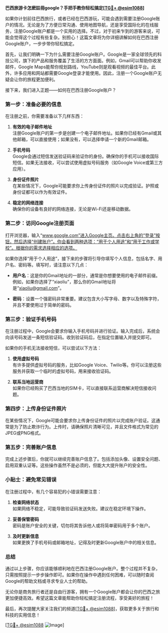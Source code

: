 **巴西旅游卡怎麽註冊google？手把手教你轻松搞定[[TG💪+ @esim1088](https://t.me/s/esim1088)]**

如果你计划前往巴西旅行，或者已经在巴西游玩，可能会遇到需要注册Google账户的情况。无论是为了方便日常沟通、使用地图导航，还是享受国际化的在线服务，注册Google账户都是一个实用的选择。不过，对于初来乍到的游客来说，可能会觉得这个过程有些复杂。别担心！这篇文章将为你详细讲解如何在巴西注册Google账户，一步步带你轻松搞定。

首先，让我们明确一下为什么需要注册Google账户。Google是一家全球领先的科技公司，旗下的产品和服务覆盖了生活的方方面面。例如，Gmail可以帮助你收发邮件，Google Maps能帮你规划路线，YouTube则是观看视频的最佳平台。此外，许多应用和网站都需要Google登录才能使用。因此，注册一个Google账户无疑会让你的旅程更加便利。

接下来，我们进入正题——如何在巴西注册Google账户？

### 第一步：准备必要的信息

在注册之前，你需要准备以下几样东西：

1. **有效的电子邮件地址**  
   注册Google账户的第一步是创建一个电子邮件地址。如果你已经有Gmail或其他邮箱，可以直接使用；如果没有，可以选择申请一个新的Gmail邮箱。

2. **手机号码**  
   Google会通过短信发送验证码来验证你的身份。确保你的手机可以接收国际短信。如果无法接收，可以尝试使用虚拟号码服务（如Google Voice或第三方应用）。

3. **身份证件照片**  
   在某些情况下，Google可能要求你上传身份证件的照片以完成验证。护照或身份证都可以作为有效证件。

4. **稳定的网络连接**  
   确保你的设备有良好的网络连接，无论是Wi-Fi还是移动数据。

### 第二步：访问Google注册页面

打开浏览器，输入“www.google.com”进入Google主页。点击右上角的“登录”按钮，然后选择“创建账户”。你会看到两种选项：“用于个人用途”和“用于工作或学校”。根据你的需求选择相应的选项。

如果你选择“用于个人用途”，接下来的步骤将引导你填写个人信息，包括名字、用户名、密码等。填写时，请注意以下几点：

- **用户名**：这是你的Gmail地址的一部分，通常是你想要使用的电子邮件前缀。例如，如果你选择了“xiaoliu”，那么你的Gmail地址将是“xiaoliu@gmail.com”。

- **密码**：设置一个强密码非常重要。建议包含大小写字母、数字以及特殊字符，并且不要使用过于简单的密码。

### 第三步：验证手机号码

在注册过程中，Google会要求你输入手机号码并进行验证。输入完成后，系统会向该号码发送一条短信验证码。收到验证码后，在指定位置输入并提交即可。

如果你的手机无法接收短信，可以尝试以下方法：

1. **使用虚拟号码**  
   有许多提供虚拟号码的服务，比如Google Voice、Twilio等。你可以注册这些服务并获取一个临时的虚拟号码，用来接收验证码。

2. **联系当地运营商**  
   如果你已经购买了巴西当地的SIM卡，可以直接联系运营商解决短信接收问题。

### 第四步：上传身份证件照片

在某些情况下，Google可能会要求你上传身份证件的照片以完成账户验证。这通常是为了防止欺诈行为。上传时，请确保照片清晰可见，并且文件格式为常见的JPEG或PNG格式。

### 第五步：完善账户信息

完成上述步骤后，你就可以继续完善账户信息了。包括添加头像、设置安全问题、启用双重认证等。这些操作虽然不是必须的，但能大大提升账户的安全性。

### 小贴士：避免常见错误

在注册过程中，有几个容易犯的小错误需要注意：

1. **检查网络状态**  
   如果网络不稳定，可能导致验证码发送失败。建议在稳定环境下操作。

2. **妥善保管密码**  
   密码是账户安全的关键，切勿将其告诉他人或将简单密码用于多个账户。

3. **及时更新信息**  
   如果更换了手机号码或邮箱地址，记得及时更新Google账户中的相关信息。

### 总结

通过以上步骤，你应该能够顺利地在巴西注册Google账户。整个过程并不复杂，只需按照提示一步步操作即可。如果你在操作中遇到任何困难，可以随时查阅Google的帮助文档或寻求专业人士的帮助。

无论你是商务旅行者还是自由行游客，拥有一个Google账户都会让你的巴西之旅更加便捷高效。希望这篇文章能帮助你轻松搞定注册流程，享受美好的旅程！

最后，再次提醒大家关注我们的频道[[TG💪+ @esim1088](https://t.me/s/esim1088)]，获取更多关于旅行和科技的实用信息！  

[[TG💪+ @esim1088](https://t.me/s/esim1088) ![Image](https://i.postimg.cc/4NQfJmqS/Snipaste-2025-05-13-00-14-12.png)]
